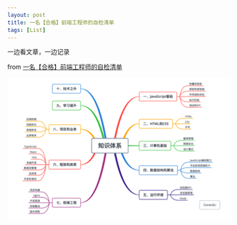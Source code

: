 ```yaml
---
layout: post
title: 一名【合格】前端工程师的自检清单
tags: [List]
---
```


一边看文章，一边记录

from [一名【合格】前端工程师的自检清单](https://juejin.im/post/5cc1da82f265da036023b628)

![](/img/posts/checklist.png)
